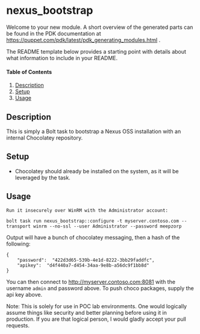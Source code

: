 # nexus_bootstrap

Welcome to your new module. A short overview of the generated parts can be found in the PDK documentation at https://puppet.com/pdk/latest/pdk_generating_modules.html .

The README template below provides a starting point with details about what information to include in your README.

#### Table of Contents

1. [Description](#description)
2. [Setup](#setup)
3. [Usage](#usage)

## Description

This is simply a Bolt task to bootstrap a Nexus OSS installation with an internal Chocolatey repository.

## Setup

* Chocolatey should already be installed on the system, as it will be leveraged by the task.

## Usage

    Run it insecurely over WinRM with the Administrator account:

    bolt task run nexus_bootstrap::configure -t myserver.contoso.com --transport winrm --no-ssl --user Administrator --password meepzorp

Output will have a bunch of chocolatey messaging, then a hash of the following:
  
    {
        "password":  "422d3d65-539b-4e1d-8222-3bb29faddfc",
        "apikey":  "d4f440a7-d454-34aa-9e8b-a56dc9f1bb8d"
    }

  You can then connect to http://myserver.contoso.com:8081 with the username `admin` and password above. To push choco packages, supply the api key above.

  Note: This is solely for use in POC lab environments. One would logically assume things like security and better planning before using it in production. If you are that logical person, I would gladly accept your pull requests.